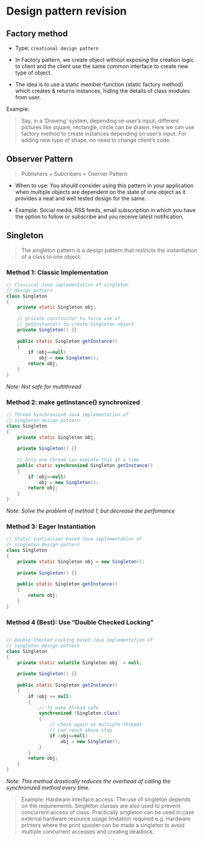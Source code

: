 # Design pattern revision


## Factory method


* Type: `creational design pattern`

* In Factory pattern, we create object without exposing the creation logic to client and the client use the same common interface to create new type of object.
* The idea is to use a static member-function (static factory method) which creates & returns instances, hiding the details of class modules from user.

Example:
> Say, in a ‘Drawing’ system, depending on user’s input, different pictures like square, rectangle, circle can be drawn. Here we can use factory method to create instances depending on user’s input. For adding new type of shape, no need to change client’s code.


## Observer Pattern

> Publishers + Subcribers = Oserver Pattern

* When to use: You should consider using this pattern in your application when multiple objects are dependent on the state of one object as it provides a neat and well tested design for the same.

* Example: Social media, RSS feeds, email subscription in which you have the option to follow or subscribe and you receive latest notification.


## Singleton 

> The singleton pattern is a design pattern that restricts the instantiation of a class to one object. 

### Method 1: Classic Implementation 
```Java
// Classical Java implementation of singleton
// design pattern
class Singleton
{
    private static Singleton obj;
 
    // private constructor to force use of
    // getInstance() to create Singleton object
    private Singleton() {}
 
    public static Singleton getInstance()
    {
        if (obj==null)
            obj = new Singleton();
        return obj;
    }
}
```
*Note: Not safe for multithread*


### Method 2: make getInstance() synchronized 

```Java
// Thread Synchronized Java implementation of
// singleton design pattern
class Singleton
{
    private static Singleton obj;
 
    private Singleton() {}
 
    // Only one thread can execute this at a time
    public static synchronized Singleton getInstance()
    {
        if (obj==null)
            obj = new Singleton();
        return obj;
    }
}
```
*Note: Solve the problem of method 1, but decrease the perfomance*


### Method 3: Eager Instantiation 

```Java
// Static initializer based Java implementation of
// singleton design pattern
class Singleton
{
    private static Singleton obj = new Singleton();
 
    private Singleton() {}
 
    public static Singleton getInstance()
    {
        return obj;
    }
}
```

### Method 4 (Best): Use “Double Checked Locking” 

```java

// Double Checked Locking based Java implementation of
// singleton design pattern
class Singleton
{
    private static volatile Singleton obj  = null;
 
    private Singleton() {}
 
    public static Singleton getInstance()
    {
        if (obj == null)
        {
            // To make thread safe
            synchronized (Singleton.class)
            {
                // check again as multiple threads
                // can reach above step
                if (obj==null)
                    obj = new Singleton();
            }
        }
        return obj;
    }
}
```

*Note: This method drastically reduces the overhead of calling the synchronized method every time.*

> Example: Hardware interface access: The use of singleton depends on the requirements. Singleton classes are also used to prevent concurrent access of class. Practically singleton can be used in case external hardware resource usage limitation required e.g. Hardware printers where the print spooler can be made a singleton to avoid multiple concurrent accesses and creating deadlock.


